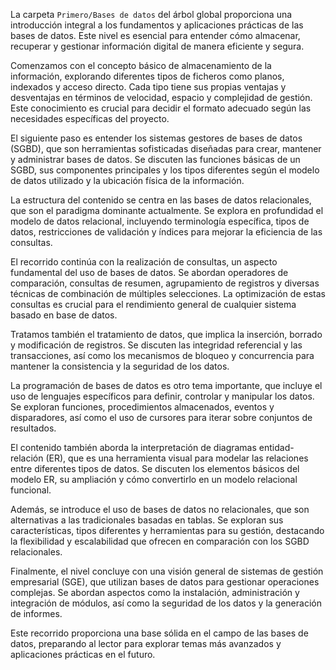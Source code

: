 La carpeta `Primero/Bases de datos` del árbol global proporciona una introducción integral a los fundamentos y aplicaciones prácticas de las bases de datos. Este nivel es esencial para entender cómo almacenar, recuperar y gestionar información digital de manera eficiente y segura.

Comenzamos con el concepto básico de almacenamiento de la información, explorando diferentes tipos de ficheros como planos, indexados y acceso directo. Cada tipo tiene sus propias ventajas y desventajas en términos de velocidad, espacio y complejidad de gestión. Este conocimiento es crucial para decidir el formato adecuado según las necesidades específicas del proyecto.

El siguiente paso es entender los sistemas gestores de bases de datos (SGBD), que son herramientas sofisticadas diseñadas para crear, mantener y administrar bases de datos. Se discuten las funciones básicas de un SGBD, sus componentes principales y los tipos diferentes según el modelo de datos utilizado y la ubicación física de la información.

La estructura del contenido se centra en las bases de datos relacionales, que son el paradigma dominante actualmente. Se explora en profundidad el modelo de datos relacional, incluyendo terminología específica, tipos de datos, restricciones de validación y índices para mejorar la eficiencia de las consultas.

El recorrido continúa con la realización de consultas, un aspecto fundamental del uso de bases de datos. Se abordan operadores de comparación, consultas de resumen, agrupamiento de registros y diversas técnicas de combinación de múltiples selecciones. La optimización de estas consultas es crucial para el rendimiento general de cualquier sistema basado en base de datos.

Tratamos también el tratamiento de datos, que implica la inserción, borrado y modificación de registros. Se discuten las integridad referencial y las transacciones, así como los mecanismos de bloqueo y concurrencia para mantener la consistencia y la seguridad de los datos.

La programación de bases de datos es otro tema importante, que incluye el uso de lenguajes específicos para definir, controlar y manipular los datos. Se exploran funciones, procedimientos almacenados, eventos y disparadores, así como el uso de cursores para iterar sobre conjuntos de resultados.

El contenido también aborda la interpretación de diagramas entidad-relación (ER), que es una herramienta visual para modelar las relaciones entre diferentes tipos de datos. Se discuten los elementos básicos del modelo ER, su ampliación y cómo convertirlo en un modelo relacional funcional.

Además, se introduce el uso de bases de datos no relacionales, que son alternativas a las tradicionales basadas en tablas. Se exploran sus características, tipos diferentes y herramientas para su gestión, destacando la flexibilidad y escalabilidad que ofrecen en comparación con los SGBD relacionales.

Finalmente, el nivel concluye con una visión general de sistemas de gestión empresarial (SGE), que utilizan bases de datos para gestionar operaciones complejas. Se abordan aspectos como la instalación, administración y integración de módulos, así como la seguridad de los datos y la generación de informes.

Este recorrido proporciona una base sólida en el campo de las bases de datos, preparando al lector para explorar temas más avanzados y aplicaciones prácticas en el futuro.

